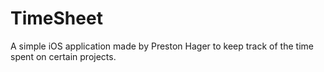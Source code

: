 # TimeSheet

A simple iOS application made by Preston Hager to keep track of the time spent on certain projects.
